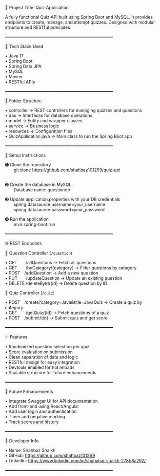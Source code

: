 🎯  Project Title: Quiz Application

A fully functional Quiz API built using Spring Boot and MySQL. It provides endpoints to create, manage, and attempt quizzes. Designed with modular structure and RESTful principles.

━━━━━━━━━━━━━━━━━━━━━━━━━━━━━━━━━━━━━━━━━━

🧰  Tech Stack Used

• Java 17  
• Spring Boot  
• Spring Data JPA  
• MySQL  
• Maven  
• RESTful APIs  

━━━━━━━━━━━━━━━━━━━━━━━━━━━━━━━━━━━━━━━━━━

📁  Folder Structure

• controller → REST controllers for managing quizzes and questions  
• dao → Interfaces for database operations  
• model → Entity and wrapper classes  
• service → Business logic  
• resources → Configuration files  
• QuizApplication.java → Main class to run the Spring Boot app  

━━━━━━━━━━━━━━━━━━━━━━━━━━━━━━━━━━━━━━━━━━

🔧  Setup Instructions

➊  Clone the repository  
  git clone https://github.com/shahbaz101299/quiz-api  
  

➋  Create the database in MySQL  
  Database name: questiondb

➌  Update application.properties with your DB credentials  
  spring.datasource.username=your_username  
  spring.datasource.password=your_password

➍  Run the application  
  mvn spring-boot:run

━━━━━━━━━━━━━━━━━━━━━━━━━━━━━━━━━━━━━━━━━━

🌐  REST Endpoints

📌  Question Controller (`/question`)

• GET  /allQuestions → Fetch all questions  
• GET  /byCategory/{category} → Filter questions by category  
• POST /addQuestion → Add a new question  
• PUT  /updateQuestion → Update an existing question  
• DELETE /deleteById/{id} → Delete question by ID  

📌  Quiz Controller (`/quiz`)

• POST /create?category=Java&title=JavaQuiz → Create a quiz by category  
• GET  /getQuiz/{id} → Fetch questions of a quiz  
• POST /submit/{id} → Submit quiz and get score  

━━━━━━━━━━━━━━━━━━━━━━━━━━━━━━━━━━━━━━━━━━

✨  Features

• Randomized question selection per quiz  
• Score evaluation on submission  
• Clean separation of data and logic  
• RESTful design for easy integration  
• Devtools enabled for hot reloads  
• Scalable structure for future enhancements  

━━━━━━━━━━━━━━━━━━━━━━━━━━━━━━━━━━━━━━━━━━

🚀  Future Enhancements

• Integrate Swagger UI for API documentation  
• Add front-end using React/Angular  
• Add user login and authentication  
• Timer and negative marking  
• Track scores and history  

━━━━━━━━━━━━━━━━━━━━━━━━━━━━━━━━━━━━━━━━━━

👤  Developer Info

• Name: Shahbaz Shaikh  
• GitHub: https://github.com/shahbaz101299  
• LinkedIn: https://www.linkedin.com/in/shahabaj-shaikh-278b8a292/

━━━━━━━━━━━━━━━━━━━━━━━━━━━━━━━━━━━━━━━━━━


